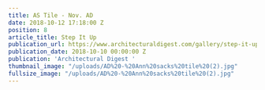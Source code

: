 ```yaml
---
title: AS Tile - Nov. AD
date: 2018-10-12 17:18:00 Z
position: 8
article_title: Step It Up
publication_url: https://www.architecturaldigest.com/gallery/step-it-up/all
publication_date: 2018-10-10 00:00:00 Z
publication: 'Architectural Digest '
thumbnail_image: "/uploads/AD%20-%20Ann%20sacks%20tile%20(2).jpg"
fullsize_image: "/uploads/AD%20-%20Ann%20sacks%20tile%20(2).jpg"
---
```


